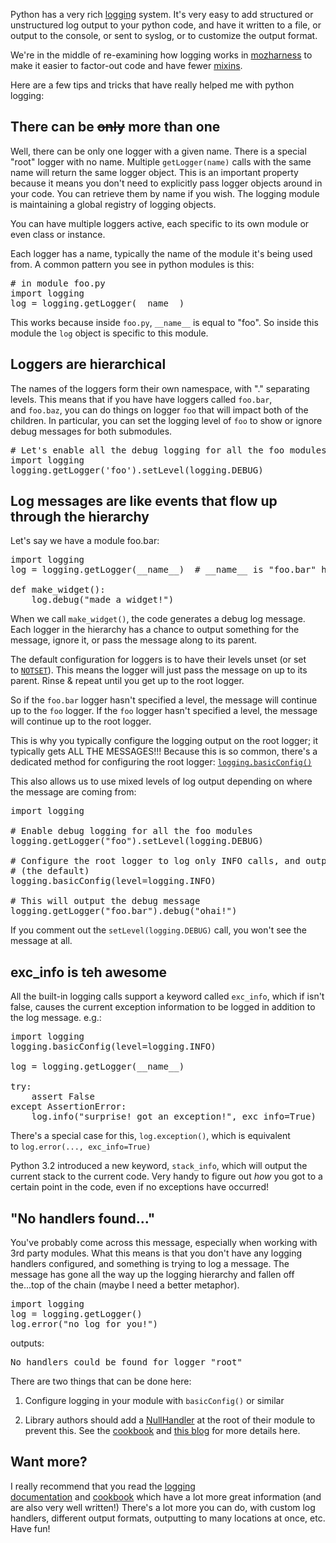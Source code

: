 Python has a very rich [logging](https://docs.python.org/3/library/logging.html) system. It's very easy to add structured or unstructured log output to your python code, and have it written to a file, or output to the console, or sent to syslog, or to customize the output format.

We're in the middle of re-examining how logging works in [mozharness](https://wiki.mozilla.org/ReleaseEngineering/Mozharness) to make it easier to factor-out code and have fewer [mixins](https://mgerva.wordpress.com/2015/02/25/on-mixins/).

Here are a few tips and tricks that have really helped me with python logging:

## There can be <s>only</s> more than one

Well, there can be only one logger with a given name. There is a special "root" logger with no name. Multiple `getLogger(name)` calls with the same name will return the same logger object. This is an important property because it means you don't need to explicitly pass logger objects around in your code. You can retrieve them by name if you wish. The logging module is maintaining a global registry of logging objects.

You can have multiple loggers active, each specific to its own module or even class or instance.

Each logger has a name, typically the name of the module it's being used from. A common pattern you see in python modules is this:
<pre># in module foo.py
import logging
log = logging.getLogger(__name__)
</pre>

This works because inside `foo.py`, `__name__` is equal to "foo". So inside this module the `log` object is specific to this module.

## Loggers are hierarchical

The names of the loggers form their own namespace, with "." separating levels. This means that if you have have loggers called `foo.bar`, and `foo.baz`, you can do things on logger `foo` that will impact both of the children. In particular, you can set the logging level of `foo` to show or ignore debug messages for both submodules.
<pre># Let's enable all the debug logging for all the foo modules
import logging
logging.getLogger('foo').setLevel(logging.DEBUG)
</pre>

## Log messages are like events that flow up through the hierarchy

Let's say we have a module foo.bar:
<pre>import logging
log = logging.getLogger(__name__)  # __name__ is "foo.bar" here

def make_widget():
    log.debug("made a widget!")
</pre>

When we call `make_widget()`, the code generates a debug log message. Each logger in the hierarchy has a chance to output something for the message, ignore it, or pass the message along to its parent.

The default configuration for loggers is to have their levels unset (or set to [`NOTSET`](https://docs.python.org/3/library/logging.html#logging-levels)). This means the logger will just pass the message on up to its parent. Rinse &amp; repeat until you get up to the root logger.

So if the `foo.bar` logger hasn't specified a level, the message will continue up to the `foo` logger. If the `foo` logger hasn't specified a level, the message will continue up to the root logger.

This is why you typically configure the logging output on the root logger; it typically gets ALL THE MESSAGES!!! Because this is so common, there's a dedicated method for configuring the root logger: [`logging.basicConfig()`](https://docs.python.org/3/library/logging.html#logging.basicConfig)

This also allows us to use mixed levels of log output depending on where the message are coming from:
<pre>import logging

# Enable debug logging for all the foo modules
logging.getLogger("foo").setLevel(logging.DEBUG)

# Configure the root logger to log only INFO calls, and output to the console
# (the default)
logging.basicConfig(level=logging.INFO)

# This will output the debug message
logging.getLogger("foo.bar").debug("ohai!")
</pre>

If you comment out the `setLevel(logging.DEBUG)` call, you won't see the message at all.

## exc_info is teh awesome

All the built-in logging calls support a keyword called `exc_info`, which if isn't false, causes the current exception information to be logged in addition to the log message. e.g.:
<pre>import logging
logging.basicConfig(level=logging.INFO)

log = logging.getLogger(__name__)

try:
    assert False
except AssertionError:
    log.info("surprise! got an exception!", exc_info=True)
</pre>

There's a special case for this, `log.exception()`, which is equivalent to `log.error(..., exc_info=True)`

Python 3.2 introduced a new keyword, `stack_info`, which will output the current stack to the current code. Very handy to figure out _how_ you got to a certain point in the code, even if no exceptions have occurred!

## "No handlers found..."

You've probably come across this message, especially when working with 3rd party modules. What this means is that you don't have any logging handlers configured, and something is trying to log a message. The message has gone all the way up the logging hierarchy and fallen off the...top of the chain (maybe I need a better metaphor).
<pre>import logging
log = logging.getLogger()
log.error("no log for you!")
</pre>

outputs:
<pre>No handlers could be found for logger "root"
</pre>

There are two things that can be done here:

1.  Configure logging in your module with `basicConfig()` or similar

2.  Library authors should add a [NullHandler](https://docs.python.org/3/library/logging.handlers.html#logging.NullHandler) at the root of their module to prevent this. See the [cookbook](https://docs.python.org/3/howto/logging.html#library-config) and [this blog](http://pythonsweetness.tumblr.com/post/67394619015/use-of-logging-package-from-within-a-library) for more details here.

## Want more?

I really recommend that you read the [logging documentation](https://docs.python.org/3/library/logging.html) and [cookbook](https://docs.python.org/3/howto/logging-cookbook.html) which have a lot more great information (and are also very well written!) There's a lot more you can do, with custom log handlers, different output formats, outputting to many locations at once, etc. Have fun!